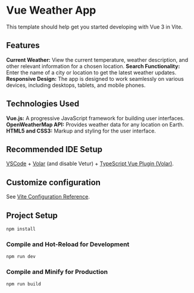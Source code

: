 # Vue Weather App

This template should help get you started developing with Vue 3 in Vite.

## Features
**Current Weather:** View the current temperature, weather description, and other relevant information for a chosen location.
**Search Functionality:** Enter the name of a city or location to get the latest weather updates.
**Responsive Design:** The app is designed to work seamlessly on various devices, including desktops, tablets, and mobile phones.

## Technologies Used
**Vue.js:** A progressive JavaScript framework for building user interfaces.
**OpenWeatherMap API:** Provides weather data for any location on Earth.
**HTML5 and CSS3:** Markup and styling for the user interface.

## Recommended IDE Setup

[VSCode](https://code.visualstudio.com/) + [Volar](https://marketplace.visualstudio.com/items?itemName=Vue.volar) (and disable Vetur) + [TypeScript Vue Plugin (Volar)](https://marketplace.visualstudio.com/items?itemName=Vue.vscode-typescript-vue-plugin).

## Customize configuration

See [Vite Configuration Reference](https://vitejs.dev/config/).

## Project Setup

```sh
npm install
```

### Compile and Hot-Reload for Development

```sh
npm run dev
```

### Compile and Minify for Production

```sh
npm run build
```
